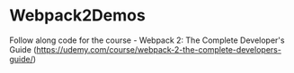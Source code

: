 # Webpack2Demos
Follow along code for the course - Webpack 2: The Complete Developer's Guide (https://udemy.com/course/webpack-2-the-complete-developers-guide/)
